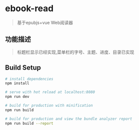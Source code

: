 # ebook-read

> 基于epubjs+vue Web阅读器

## 功能描述

> 标题栏显示已经实现,菜单栏的字号、主题、进度、目录已实现

## Build Setup

``` bash
# install dependencies
npm install

# serve with hot reload at localhost:8080
npm run dev

# build for production with minification
npm run build

# build for production and view the bundle analyzer report
npm run build --report
```
